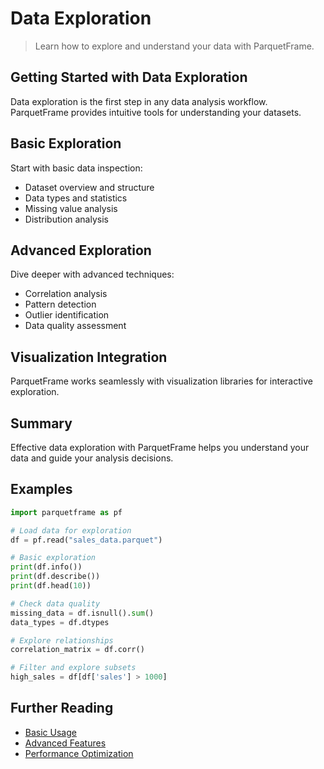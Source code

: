 # Data Exploration

> Learn how to explore and understand your data with ParquetFrame.

## Getting Started with Data Exploration

Data exploration is the first step in any data analysis workflow. ParquetFrame provides intuitive tools for understanding your datasets.

## Basic Exploration

Start with basic data inspection:
- Dataset overview and structure
- Data types and statistics
- Missing value analysis
- Distribution analysis

## Advanced Exploration

Dive deeper with advanced techniques:
- Correlation analysis
- Pattern detection
- Outlier identification
- Data quality assessment

## Visualization Integration

ParquetFrame works seamlessly with visualization libraries for interactive exploration.

## Summary

Effective data exploration with ParquetFrame helps you understand your data and guide your analysis decisions.

## Examples

```python
import parquetframe as pf

# Load data for exploration
df = pf.read("sales_data.parquet")

# Basic exploration
print(df.info())
print(df.describe())
print(df.head(10))

# Check data quality
missing_data = df.isnull().sum()
data_types = df.dtypes

# Explore relationships
correlation_matrix = df.corr()

# Filter and explore subsets
high_sales = df[df['sales'] > 1000]
```

## Further Reading

- [Basic Usage](../usage.md)
- [Advanced Features](../advanced.md)
- [Performance Optimization](performance.md)
